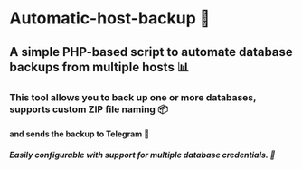 # Automatic-host-backup 🚀

## A simple PHP-based script to automate database backups from multiple hosts 📊
### This tool allows you to back up one or more databases, supports custom ZIP file naming 📦 
#### and sends the backup to Telegram 📲 
##### Easily configurable with support for multiple database credentials. 🔧
